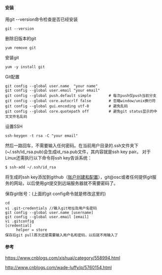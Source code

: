 #### 安装

用git --version命令检查是否已经安装

```
git --version
```

删除旧版本的git

```
yum remove git
```

安装git

```
yum -y install git
```

Git配置

```
git config --global user.name  "your name"  
git config --global user.email "your email"   
git config --global push.default simple        # 每次push仅push当前分支
git config --global core.autocrlf false        # 忽略window/unix换行符
git config --global gui.encoding utf-8         # 避免乱码
git config --global core.quotepath off         # 避免git status显示的中文文件名乱码
```

设置SSH

```
ssh-keygen -t rsa -C "your email"
```

然后一路回车，不需要输入任何密码。在当前用户目录的.ssh文件夹下(~/.ssh/id_rsa.pub)会生成id_rsa.pub文件，其内容就是ssh key pair。
对于Linux还需执行以下命令将ssh key告诉系统：

```
$ ssh-add ~/.ssh/id_rsa
```

将生成的ssh key添加到github（[账户创建和配置](https://link.jianshu.com/?t=https://git-scm.com/book/zh/v2/GitHub-%E8%B4%A6%E6%88%B7%E7%9A%84%E5%88%9B%E5%BB%BA%E5%92%8C%E9%85%8D%E7%BD%AE)），git@osc或者任何提供git服务的网站，以后使用git提交到远端服务器就不需要密码了。

保存git账号：(上面的git config命令就是修改这里的)

```
cd
vi .git-credentials //输入git地址及用户名密码
git config --global user.name [username]
git config --global user.email [email]
vi .gitconfig
[credential] 
     helper = store
保存后git pull首次还是需要输入用户名和密码，以后就不用输入了
```

#### 参考

https://www.cnblogs.com/xishuai/category/558994.html

http://www.cnblogs.com/wade-luffy/p/5760154.html